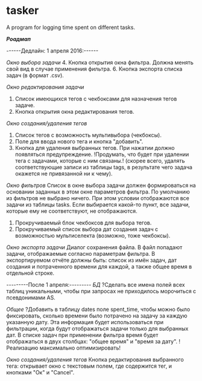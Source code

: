 # tasker
A program for logging time spent on different tasks.

___Роадмап___

------Дедлайн: 1 апреля 2016:------

_Окно выбора задачи_
4. Кнопка открытия окна фильтра. Должна менять свой вид в случае применения фильтра.
6. Кнопка экспорта списка задач (в формат .csv).

_Окно редактирования задачи_
1. Список имеющихся тегов с чекбоксами для назначения тегов задаче.
2. Кнопка открытия окна редактирования тегов.

_Окно создания/удаления тегов_
1. Список тегов с возможность мультивыбора (чекбоксы).
2. Поле для ввода нового тега и кнопка "добавить".
3. Кнопка для удаления выбранных тегов. При нажатии должно появляться предупреждение.
!Продумать, что будет при удалении тега с задачами, которые с ним связаны.! (скорее всего, удалять соответствующие записи
из таблицы tags, в результате чего задача окажется не привязанной ни к чему).

_Окно фильтров_
Список в окне выбора задачи должен формироваться на основании заданных в этом окне параметров фильтра.
По умолчанию из фильтров не выбрано ничего. При этом условии отображаются все задачи из таблицы tasks.
Если выбирается какой-то пункт, все задачи, которые ему не соответствуют, не отображаются.
1. Прокручиваемый блок чекбоксов для выбора тегов.
2. Прокручиваемый список выбора дат создания задач с возможностью мультиселекта (возможно, тоже чекбоксы).

_Окно экспорта задачи_
Диалог сохранения файла. В файл попадают задачи, отображаемые согласно параметрам фильтра.
В экспортируемом отчёте должны быть: список из имён задач, дат создания и потраченного времени для каждой,
а также общее время в отдельной строке.

---------После 1 апреля:---------
_БД_
?Сделать все имена полей всех таблиц уникальными, чтобы при запросах не приходилось морочиться с псевдонимами AS.


_Общее_
?Добавить в таблицу dates поле spent_time, чтобы можно было фиксировать, сколько времени было потрачено
на задачу за каждую указанную дату. Эта информация будет использоваться при фильтрации, когда будут отображаться задачи
только для выбранных дат. В списке задач при применении фильтра время будет отображаться в двух столбцах:
"общее время" и "время за дату". !Реализацию максимально оптимизировать!

_Окно создания/удаления тегов_
Кнопка редактирования выбранного тега: открывает окно с текстовым полем, где содержится тег, и кнопками "Ок" и "Cancel".